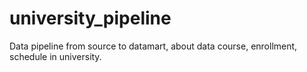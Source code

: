 # university_pipeline
Data pipeline from source to datamart, about data course, enrollment, schedule in university.
